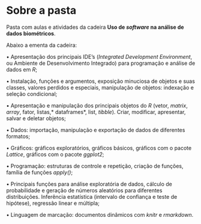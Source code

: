 # Sobre a pasta

Pasta com aulas e atividades da cadeira **Uso de *software* na análise de dados biométricos**.

Abaixo a ementa da cadeira:

• Apresentação dos principais IDE’s (*Integrated Development Environment*, ou Ambiente de Desenvolvimento Integrado) para programação e análise de dados em *R*;

• Instalação, funções e argumentos, exposição minuciosa de objetos e suas classes, valores perdidos e especiais, manipulação de objetos: indexação e seleção condicional;

• Apresentação e manipulação dos principais objetos do *R* (vetor, *matrix*, *array*, fator, listas,* dataframes*, list, *tibble*). Criar, modificar, apresentar, salvar e deletar objetos;

• Dados: importação, manipulação e exportação de dados de diferentes formatos;

• Gráficos: gráficos exploratórios, gráficos básicos, gráficos com o pacote *Lattice*, gráficos com o pacote *ggplot2*;

• Programação: estruturas de controle e repetição, criação de funções, família de funções *apply()*;

• Principais funções para análise exploratória de dados, cálculo de probabilidade e geração de números aleatórios para diferentes distribuições. Inferência estatística
(intervalo de confiança e teste de hipótese), regressão linear e múltipla;

• Linguagem de marcação: documentos dinâmicos com *knitr* e *rmarkdown*.
